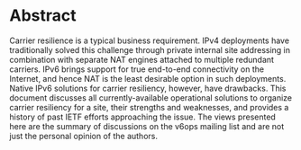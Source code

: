 # Abstract
Carrier resilience is a typical business requirement.
IPv4 deployments have traditionally solved this challenge through private internal site addressing in combination with separate NAT engines attached to multiple redundant carriers.
IPv6 brings support for true end-to-end connectivity on the Internet, and hence NAT is the least desirable option in such deployments. Native IPv6 solutions for carrier resiliency, however, have drawbacks.
This document discusses all currently-available operational solutions to organize carrier resiliency for a site, their strengths and weaknesses, and provides a history of past IETF efforts approaching the issue.
The views presented here are the summary of discussions on the v6ops mailing list and are not just the personal opinion of the authors.
